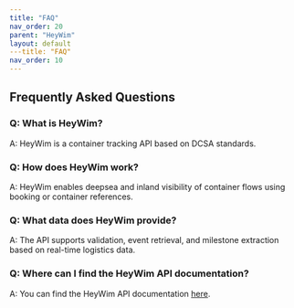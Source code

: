 ```yaml
---
title: "FAQ"
nav_order: 20
parent: "HeyWim"
layout: default
---title: "FAQ"
nav_order: 10
---
```


## Frequently Asked Questions

### Q: What is HeyWim?

A: HeyWim is a container tracking API based on DCSA standards.

### Q: How does HeyWim work?

A: HeyWim enables deepsea and inland visibility of container flows using booking or container references.

### Q: What data does HeyWim provide?

A: The API supports validation, event retrieval, and milestone extraction based on real-time logistics data.

### Q: Where can I find the HeyWim API documentation?

A: You can find the HeyWim API documentation [here](https://poort8.github.io/Poort8.HeyWim.Swagger/).

